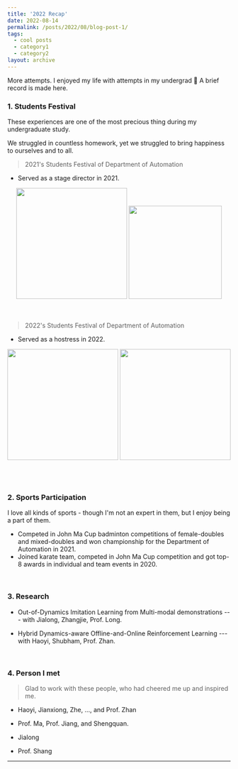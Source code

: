 ```yaml
---
title: '2022 Recap'
date: 2022-08-14
permalink: /posts/2022/08/blog-post-1/
tags:
  - cool posts
  - category1
  - category2
layout: archive
---
```

More attempts.
I enjoyed my life with attempts in my undergrad 🥰
A brief record is made here.
### 1. Students Festival
These experiences are one of the most precious thing during my undergraduate study. 

We struggled in countless homework, yet we struggled to bring happiness to ourselves and to all.
> 2021's Students Festival of Department of Automation

* Served as a stage director in 2021.

<center class="half">
    <img src="../../../../images/life/2021_student_festival1.jpeg" width=250>  <img src="../../../../images/life/2022_student_festival2.jpeg" width=210>
</center>
<!-- ![](../images/life/2021_student_festival1.jpeg) -->
<br><br> 

> 2022's Students Festival of Department of Automation

* Served as a hostress in 2022.
<center class="half">
    <img src="../../../../images/life/2022_student_festival1.jpeg" width=250>   <img src="../../../../images/life/2021_student_festival2.png" width=250>
</center>

<br><br> 

### 2. Sports Participation
I love all kinds of sports - though I'm not an expert in them, but I enjoy being a part of them.
* Competed in John Ma Cup badminton competitions of female-doubles and mixed-doubles and won championship for the Department of Automation in 2021.
* Joined karate team, competed in John Ma Cup competition and got top-8 awards in individual and team events in 2020.
<br>

### 3. Research

* Out-of-Dynamics Imitation Learning from Multi-modal demonstrations --- with Jialong, Zhangjie, Prof. Long.

* Hybrid Dynamics-aware Offline-and-Online Reinforcement Learning --- with Haoyi, Shubham, Prof. Zhan.

<br> 

### 4. Person I met

> Glad to work with these people, who had cheered me up and inspired me.

* Haoyi, Jianxiong, Zhe, ..., and Prof. Zhan
  <!-- They give me precious joyful moments in all the stress. I see passion and warmths, and I begin to believe that that's what scientific research can also be like. :) To gain some confidence in the fields we study, and feeling proud as well as humble for making a little contribution, no matter how little, but still as much as we could do within our capability. -->

* Prof. Ma, Prof. Jiang, and Shengquan.

  <!-- Thanks to them to give me a chance to get to know compu-Bio. Gap between solving real-world problems and developing better algorithms is HUGE. Hope to dig deeper in the latter field, so that one day I would know how to deal with the first. It is about thinking more orinially about science. :) -->

* Jialong

  <!-- Maybe he is the person I spent most time with and who always urged me about the research and scolded me the most, who always chase high efficiency and quality. This is another way of life that I admire --- pure love for truth and stability /peace.  -->

* Prof. Shang


---

